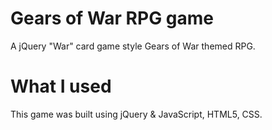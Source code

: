 # Gears of War RPG game

A jQuery "War" card game style Gears of War themed RPG.







# What I used

This game was built using jQuery & JavaScript, HTML5, CSS.
